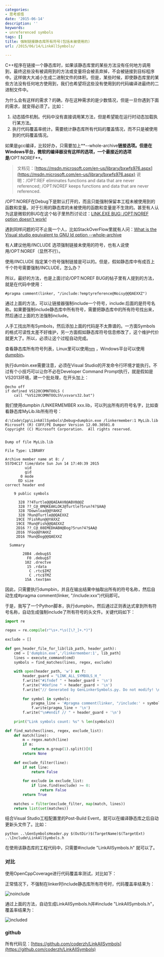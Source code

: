 ```yaml
---
categories:
- 思考感悟
date: '2015-06-14'
description: ''
keywords:
- unreferenced symbols
tags: []
title: 强制链接静态库所有符号(包括未被使用的)
url: /2015/06/14/LinkAllSymbols/

---
```



C++程序在链接一个静态库时，如果该静态库里的某些方法没有任何地方调用到，最终这些没有被调用到的方法或变量将会被丢弃掉，不会被链接到目标程序中。这样做大大减小生成二进制文件的体积。但是，某些时候，即使静态库里的某些方法没有任何地方使用到，我们也希望将这些没有使用到的代码编译进最终的二进制文件中。

<!--more-->

为什么会有这样的需求？的确，存在这种需求的是少数情况，但是一旦你遇到下面的需求，就变得必须了。比如：

1. 动态插件机制。代码中没有直接调用某方法，但是希望能在运行时动态加载执行某方法。
1. 执行代码覆盖率统计。需要统计静态库所有代码的覆盖情况，而不只是被使用到的代码覆盖情况。

如果是gcc编译，比较好办，只需要加上**--whole-archive**链接选项。但是在Windows平台，微软的编译器没有这样的选项，一个最接近的选项是**/OPT:NOREF**。

> 文档见：[https://msdn.microsoft.com/en-us/library/bxwfs976.aspx](https://msdn.microsoft.com/en-us/library/bxwfs976.aspx)
说明：/OPT:REF eliminates functions and data that are never referenced; /OPT:NOREF keeps functions and data that are never referenced.

/OPT:NOREF在Debug下是默认打开的，而且只能强制保留本工程未被使用到的函数和变量。对于引用的静态库的未被使用的函数和变量是不生效的。甚至有人认为这是微软的BUG在这个帖子里热烈讨论过：[LINK.EXE BUG: /OPT:NOREF option doesn't work!](https://social.msdn.microsoft.com/Forums/vstudio/en-US/2aa2e1b7-6677-4986-99cc-62f463c94ef3/linkexe-bug-optnoref-option-doesnt-work?forum=vclanguage)

遇到同样问题的可不止我一个人，比如StackOverFlow里就有人问：[What is the Visual studio equivalent to GNU ld option --whole-archive](http://stackoverflow.com/questions/3867254/what-is-the-visual-studio-equivalent-to-gnu-ld-option-whole-archive)

有人建议他用/INCLUDE 选项强制链接未使用的符号，也有人说使用/OPT:NOREF（显然不行）。

使用/INCLUDE 指定某个符号强制链接是可以的。但是，假如静态库中有成百上千个符号需要强制/INCLUDE，怎么办？

所以，最好的方法，也是上面讨论/OPT:NOREF BUG的帖子里有人提到的方法，就是在代码中使用：

```
#pragma comment(linker, "/include:?emptyreference@Noisy@@QAEXXZ")
```

通过上面的方法，可以让链接器强制include一个符号，include:后面的是符号名称。如果要强制include静态库中所有符号，需要把静态库中的所有符号找出来，然后通过上面的方法强制include。

人手工找出所有Symbols，然后添加上面的代码是不太靠谱的。一方面Symbols的格式可读性太差不好维护，另一方面假如静态库符号信息修改了，这个维护代价就更大了。所以，必须让这个过程自动完成。

查看静态库所有符号列表，Linux里可以使用[nm](https://sourceware.org/binutils/docs/binutils/nm.html) ，Windows平台可以使用[dumpbin](https://support.microsoft.com/en-us/kb/177429)。

执行dumbin.exe需要注意，必须在Visual Studio的开发命令行环境才能执行。不过有个小技巧可以让你不必在Developer Command Prompt执行，就是假如是VS2013环境，建一个批处理，在开头加上：
```
@echo off
if defined VS120COMNTOOLS (
    call "%VS120COMNTOOLS%\vsvars32.bat")
```

我们使用dumpbin /LINKERMEMBER xxx.lib，可以列出所有的符号名字，比如查看静态库MyLib.lib所有符号：

```
d:\Code\Cpp\LinkAllSymbols\Debug>dumpbin.exe /linkermember:1 MyLib.lib
Microsoft (R) COFF/PE Dumper Version 12.00.30501.0
Copyright (C) Microsoft Corporation.  All rights reserved.
 
 
Dump of file MyLib.lib
 
File Type: LIBRARY
 
Archive member name at 8: /
557D4C17 time/date Sun Jun 14 17:40:39 2015
         uid
         gid
       0 mode
      ED size
correct header end
 
    9 public symbols
 
      328 ??4Turtle@@QAEAAV0@ABV0@@Z
      328 ??_C@_0M@KEAKLOKJ@Turtle?5run?4?$AA@
      328 ?Download@@YAHXZ
      328 ?Run@Turtle@@QAEXXZ
     19CE ?FishRun@@YAXXZ
     19CE ?Run@Fish@@QAEXXZ
     2D16 ??_C@_08EMEDHABH@Dog?5run?4?$AA@
     2D16 ?Foo@@YAHXZ
     2D16 ?Run@Dog@@QAEXXZ
 
  Summary
 
        28B4 .debug$S
          F0 .debug$T
         102 .drectve
          15 .rdata
           C .rtc$IMZ
           C .rtc$TMZ
         15A .text$mn
```

因此，只需要执行dumpbin，并且在输出结果中抽取出所有的符号名称，然后自动生成\#pragma comment\(linker, "/include:xxx"\)代码即可。

于是，我写了一个Python脚本，执行dumpbin，然后通过正则表达式拿到所有符号名称，自动生成强制include了所有符号的头文件。关键代码如下：

```python
import re
 
regex = re.compile(r"\s+.*\s([\?_]+.*)")
 
exclude = []
 
def gen_header_file_for_lib(lib_path, header_path):
    cmd = ['dumpbin.exe','/linkermember:1', lib_path]
    lines = execute_command(cmd)
    symbols = find_matches(lines, regex, exclude)
 
    with open(header_path, 'w') as f:
        header_guard = "LINK_ALL_SYMBOLS_H_"
        f.write("#ifndef " + header_guard + '\n')
        f.write("#define " + header_guard + '\n')
        f.write("// Generated by GenLinkerSymbols.py. Do not modify! \n\n")
 
        for symbol in symbols:
            pragma_line = '#pragma comment(linker, "/include:' + symbol + '")'
            f.write(pragma_line + '\n')
        f.write("\n#endif // " + header_guard + '\n')
 
    print("Link symbols count: %s" % len(symbols))
 
def find_matches(lines, regex, exclude_list):
    def match(line):
        m = regex.match(line)
        if m:
            return m.group(1).split()[0]
        return None
 
    def exclude_filter(line):
        if not line:
            return False
 
        for exclude in exclude_list:
            if line.find(exclude) >= 0:
                return False
        return True
 
    matches = filter(exclude_filter, map(match, lines))
    return list(set(matches))
```

结合Visual Studio工程配置里的Post-Build Event，就可以在编译静态库之后自动更新头文件了。比如：

```
python ..\GenSymbolsHeader.py $(OutDir)$(TargetName)$(TargetExt) ..\Include\LinkAllSymbols.h
```

在使用该静态库的工程代码中，只需要\#include "LinkAllSymbols.h" 就可以了。

### 对比

使用OpenCppCoverage进行代码覆盖率测试，对比如下：

正常情况下，不强制在linker时include静态库所有符号时，代码覆盖率结果为：

![noinclude](images/noinclude.png)

通过上面的方法，自动生成LinkAllSymbols.h并\#include "LinkAllSymbols.h"，覆盖率结果为：

![included](images/included.png)

### github

所有代码见：[https://github.com/coderzh/LinkAllSymbols](https://github.com/coderzh/LinkAllSymbols)
